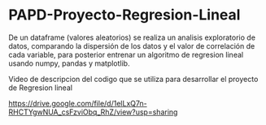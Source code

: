 # PAPD-Proyecto-Regresion-Lineal
De un dataframe (valores aleatorios) se realiza un analisis exploratorio de datos, comparando la dispersión de los datos y el valor de correlación de cada variable, 
para posterior entrenar un algoritmo de regresion lineal usando numpy, pandas y matplotlib.


Video de descripcion del codigo que se utiliza para desarrollar el proyecto de Regresion lineal

https://drive.google.com/file/d/1elLxQ7n-RHCTYgwNUA_csFzviObq_RhZ/view?usp=sharing
